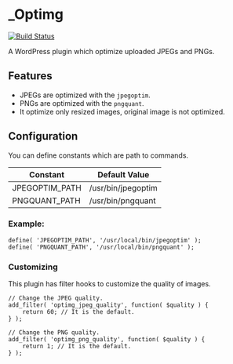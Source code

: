 # _Optimg

[![Build Status](https://travis-ci.org/miya0001/_optimg.svg?branch=master)](https://travis-ci.org/miya0001/_optimg)

A WordPress plugin which optimize uploaded JPEGs and PNGs.

## Features

* JPEGs are optimized with the `jpegoptim`.
* PNGs are optimized with the `pngquant`.
* It optimize only resized images, original image is not optimized.

## Configuration

You can define constants which are path to commands.

| Constant | Default Value |
| -------------- |------------------- |
| JPEGOPTIM_PATH | /usr/bin/jpegoptim |
| PNGQUANT_PATH  | /usr/bin/pngquant  |

### Example:

```
define( 'JPEGOPTIM_PATH', '/usr/local/bin/jpegoptim' );
define( 'PNGQUANT_PATH', '/usr/local/bin/pngquant' );
```

### Customizing

This plugin has filter hooks to customize the quality of images.

```
// Change the JPEG quality.
add_filter( 'optimg_jpeg_quality', function( $quality ) {
    return 60; // It is the default.
} );

// Change the PNG quality.
add_filter( 'optimg_png_quality', function( $quality ) {
    return 1; // It is the default.
} );
```